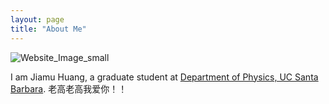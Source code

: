 ```yaml
---
layout: page
title: "About Me"
---
```

![Website_Image_small](https://user-images.githubusercontent.com/52144339/226814423-c6417a28-d895-4e4b-857f-0253fee2e783.jpg)

I am Jiamu Huang, a graduate student at [Department of Physics, UC Santa Barbara](https://www.physics.ucsb.edu/home).
老高老高我爱你！！
